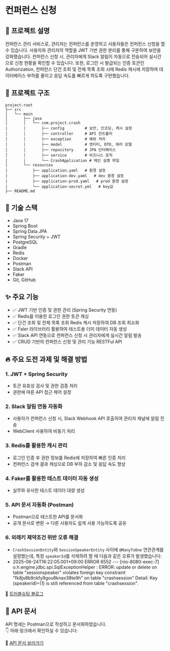 # 컨퍼런스 신청

## 🧵 프로젝트 설명
컨퍼런스 관리 서비스로, 관리자는 컨퍼런스를 운영하고 사용자들은 컨퍼런스 신청을 할 수 있습니다.
사용자와 관리자의 역할을 JWT 기반 권한 분리를 통해 구분하여 보안을 강화했습니다. 컨퍼런스 신청 시, 관리자에게 Slack 알림이 자동으로 전송되어 실시간으로 신청 현황을 확인할 수 있습니다.
또한, 로그인 시 발급되는 인증 토큰인 Authorization, 컨퍼런스 단건 조회 및 전체 목록 조회 시에 Redis 캐시에 저장하여 데이터베이스 부하를 줄이고 응답 속도를 빠르게 하도록 구현했습니다.

## 📁 프로젝트 구조
```
project-root
├── src
│   └── main
│       ├── java
│       │   └── com.project.crash
│       │       ├── config         # 보안, 인코딩, 캐시 설정
│       │       ├── controller     # API 컨트롤러
│       │       ├── exception      # 예외 처리
│       │       ├── model          # 엔티티, DTO, 에러 모델
│       │       ├── repository     # JPA 인터페이스
│       │       ├── service        # 비즈니스 로직
│       │       └── CrashApplication # 메인 실행 파일
│       └── resources
│           ├── application.yaml   # 환경 설정
│           ├── application-dev.yaml   # dev 환경 설정
│           ├── application-prod.yaml   # prod 환경 설정
│           └── application-secret.yml   # key값
├── README.md
```

## 🧰 기술 스택
- Java 17
- Spring Boot
- Spring Data JPA
- Spring Security + JWT
- PostgreSQL
- Gradle
- Redis
- Docker
- Postman
- Slack API
- Faker
- Git, GitHub

## ✨ 주요 기능
- ✅ JWT 기반 인증 및 권한 관리 (Spring Security 연동)
- ✅ Redis를 이용한 로그인 권한 토큰 캐싱
- ✅ 단건 조회 및 전체 목록 조회 Redis 캐시 저장하여 DB 조회 최소화
- ✅ Faler 라이브러리 활용하여 테스트용 더미 데이터 자동 생성
- ✅ Slack API 연동으로 컨퍼런스 신청 시 관리자에게 실시간 알림 발송
- ✅ CRUD 기반의 컨퍼런스 신청 및 관리 기능 RESTFul API


## 🔥 주요 도전 과제 및 해결 방법
### 1. JWT + Spring Security
- 토큰 유효성 검사 및 권한 검증 처리
- 권한에 따른 API 접근 제어 설정

### 2. Slack 알림 연동 자동화
- 사용자가 컨퍼런스 신청 시, Slack Webhook API 호출하여 관리자 채널에 알림 전송
- WebClient 사용하여 비동기 처리

### 3. Redis를 활용한 캐시 관리
- 로그인 인증 후 권한 정보를 Redis에 저장하여 빠른 인증 처리
- 컨퍼런스 검색 결과 캐싱으로 DB 부하 감소 및 응답 속도 향상

### 4. Faker를 활용한 테스트 데이터 자동 생성
- 실무와 유사한 테스트 데이터 대량 생성

### 5. API 문서 자동화 (Postman)
- Postman으로 테스트한 API를 문서화
- 공개 문서로 변환 → 다른 사용자도 쉽게 사용 가능하도록 공유

### 6. 외래키 제약조건 위반 오류 해결
- `CrashSessionEntity`와 `SessionSpeakerEntity` 사이에 `@ManyToOne` 연관관계를 설정했는데, 특정 `speakerId`를 삭제하려 할 때 다음과 같은 오류가 발생했습니다:
- 2025-06-24T16:22:05.001+09:00 ERROR 6552 --- [nio-8080-exec-7] o.h.engine.jdbc.spi.SqlExceptionHelper   : ERROR: update or delete on table "sessionspeaker" violates foreign key constraint "fk8js8b9ckfy9gou8knax38te9h" on table "crashsession"
  Detail: Key (speakerid)=(1) is still referenced from table "crashsession".
  
🔗 [트러블슈팅 블로그](https://blog.naver.com/shark_coding/223910286847)

## 📌 API 문서

API 명세는 Postman으로 작성하고 문서화하였습니다.  
👇 아래 링크에서 확인하실 수 있습니다:

🔗 [API 문서 보러가기](https://documenter.getpostman.com/view/29995397/2sB2xCi9V1)
